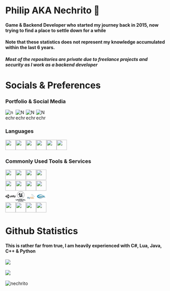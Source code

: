 
<h1 align="left">Philip AKA Nechrito 🎉
    <!-- <img src="https://visitor-badge.glitch.me/badge?page_id=nechrito.visitor-badge"/> -->
</h1>
<p>
    <h4>Game & Backend Developer who started my journey back in 2015, now trying to find a place to settle down for a while</h4>
    <p>
        <h4><strong>Note</strong> that these statistics does not represent my knowledge accumulated within the last 6 years.</h4>
        <h4><em>Most of the repositories are private due to freelance projects and security as I work as a backend developer</em></h4>
    </p>
</p> 

# Socials & Preferences

### Portfolio & Social Media

[<img height="32" width="32" align="left" alt="nechrito.org" src="https://cdn.iconscout.com/icon/free/png-64/internet-2359147-1971067.png" />][website]
[<img height="32" width="32" align="left" alt="Nechrito | LinkedIn" src="https://cdn.iconscout.com/icon/free/png-64/linkedin-208-916919.png" />][linkedin]
[<img height="32" width="32" align="left" alt="Nechrito | Instagram" src="https://cdn.iconscout.com/icon/free/png-64/instagram-188-498425.png" />][instagram]
[<img height="32" width="32" align="left" alt="Nechrito | Twitter" src="https://cdn.iconscout.com/icon/free/png-64/twitter-241-721979.png" />][twitter]

<br />
<br />

### Languages

<img align="left" height="32" width="32" src="https://cdn.iconscout.com/icon/free/png-64/csharp-1-1175241.png" />
<img align="left" height="32" width="32" src="https://cdn.iconscout.com/icon/free/png-64/cplusplus-3521365-2944809.png" />
<img align="left" height="32" width="32" src="https://cdn.iconscout.com/icon/free/png-64/python-3628999-3030224.png" />
<img align="left" height="32" width="32" src="https://cdn.iconscout.com/icon/free/png-64/lua-3521554-2944972.png" />
<img align="left" height="32" width="32" src="https://cdn.iconscout.com/icon/free/png-64/java-3628857-3029997.png" />
<img align="left" height="32" width="32" src="https://cdn.iconscout.com/icon/free/png-64/swift-282412.png" />

<br />
<br />

### Commonly Used Tools & Services

<img align="left" height="32" width="32" src="https://cdn.iconscout.com/icon/free/png-64/github-40-432516.png" />
<img align="left" height="32" width="32" src="https://cdn.iconscout.com/icon/free/png-64/git-225996.png" />
<img align="left" height="32" width="32" src="https://cdn.iconscout.com/icon/free/png-64/cmake-3521346-2944790.png" />
<img align="left" height="32" width="32" src="https://cdn.iconscout.com/icon/free/png-64/microsoft-dotnet-1175177.png" />

<br />
<br />

<img align="left" height="32" width="32" src="https://cdn.iconscout.com/icon/free/png-64/azure-devops-3628645-3029870.png" />
<img align="left" height="32" width="32" src="https://cdn.iconscout.com/icon/free/png-64/azure-1-190761.png" />
<img align="left" height="32" width="32" src="https://cdn.iconscout.com/icon/free/png-64/azure-1868965-1583129.png" />
<img align="left" height="32" width="32" src="https://cdn.iconscout.com/icon/free/png-64/npm-1767905-1502158.png"  />

<br />
<br />

<img align="left" height="32" width="32" src="https://raw.githubusercontent.com/github/explore/80688e429a7d4ef2fca1e82350fe8e3517d3494d/topics/unity/unity.png"/>
<img align="left" height="32" width="32" src="https://raw.githubusercontent.com/github/explore/80688e429a7d4ef2fca1e82350fe8e3517d3494d/topics/unreal-engine/unreal-engine.png"/>
<img align="left" height="32" width="32" src="https://raw.githubusercontent.com/github/explore/80688e429a7d4ef2fca1e82350fe8e3517d3494d/topics/mysql/mysql.png"/>
<img align="left" height="32" width="32" src="https://raw.githubusercontent.com/github/explore/80688e429a7d4ef2fca1e82350fe8e3517d3494d/topics/opengl/opengl.png" />

<br />
<br />

<img align="left" height="32" width="32" src="https://unpkg.com/simple-icons@v5/icons/vulkan.svg"/>
<img align="left" height="32" width="32" src="https://cdn.iconscout.com/icon/free/png-64/ios-apple-572947.png"/>
<img align="left" height="32" width="32" src="https://cdn.iconscout.com/icon/free/png-64/android-247-1175275.png" />
<img align="left" height="32" width="32" src="https://cdn.iconscout.com/icon/free/png-64/oculus-3521617-2945061.png"/>

<br />
<br />

# Github Statistics

<!-- Colors -->
<!-- dark, radical, merko, gruvbox, tokyonight, onedark, cobalt, synthwave, highcontrast, dracula -->
<!-- &hide=stars,commits,prs,issues,contribs -->

<p>
    <!-- Most used languages -->
    <h4>This is rather far from true, I am heavily experienced with C#, Lua, Java, C++ & Python</h4>
    <p>
        <img width=530 src="https://github-readme-stats-nechrito.vercel.app/api/top-langs?username=Nechrito&theme=dracula&count_private=true&include_all_commits=true&card_width=530&langs_count=10&layout=compact"/>
    </p>
</p>

<p>
    <!-- Github Stats -->
    <img width=530 src="https://github-readme-stats-nechrito.vercel.app/api?username=Nechrito&count_private=true&theme=dracula&show_icons=true&include_all_commits=true">
</p>

<p>
    <!-- Github Contributions -->
    <img width=530 src="https://github-readme-streak-stats.herokuapp.com/?user=nechrito&theme=dracula" alt="nechrito" />
</p>

[website]:   http://nechrito.org/
[twitter]:   https://twitter.com/N3chrito
[instagram]: https://instagram.com/Hobbygroggare
[linkedin]:  https://www.linkedin.com/in/philip-lindh-599707199/